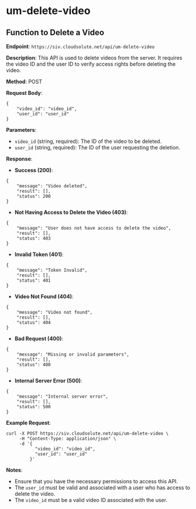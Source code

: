 # um-delete-video

## Function to Delete a Video

**Endpoint**: `https://siv.cloudsolute.net/api/um-delete-video`

**Description**: This API is used to delete videos from the server. It requires the video ID and the user ID to verify access rights before deleting the video.

**Method**: POST

**Request Body**:
```
{
    "video_id": "video_id",
    "user_id": "user_id"
}
```

**Parameters**:
- `video_id` (string, required): The ID of the video to be deleted.
- `user_id` (string, required): The ID of the user requesting the deletion.

**Response**:
- **Success (200)**:
```
{
    "message": "Video deleted",
    "result": [],
    "status": 200
}
```

- **Not Having Access to Delete the Video (403)**:
```
{
    "message": "User does not have access to delete the video",
    "result": [],
    "status": 403
}
```

- **Invalid Token (401)**:
```
{
    "message": "Token Invalid",
    "result": [],
    "status": 401
}
```

- **Video Not Found (404)**:
```
{
    "message": "Video not found",
    "result": [],
    "status": 404
}
```

- **Bad Request (400)**:
```
{
    "message": "Missing or invalid parameters",
    "result": [],
    "status": 400
}
```

- **Internal Server Error (500)**:
```
{
    "message": "Internal server error",
    "result": [],
    "status": 500
}
```

**Example Request**:
```
curl -X POST https://siv.cloudsolute.net/api/um-delete-video \
     -H "Content-Type: application/json" \
     -d '{
           "video_id": "video_id",
           "user_id": "user_id"
         }'
```

**Notes**:
- Ensure that you have the necessary permissions to access this API.
- The `user_id` must be valid and associated with a user who has access to delete the video.
- The `video_id` must be a valid video ID associated with the user.

<!-- For more details, refer to the [complete API documentation](#). -->
